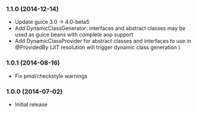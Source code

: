 ### 1.1.0 (2014-12-14)

* Update guice 3.0 -> 4.0-beta5
* Add DynamicClassGenerator: interfaces and abstract classes may be used as guice beans with complete aop support
* Add DynamicClassProvider for abstract classes and interfaces to use in @ProvidedBy (JIT resolution will trigger dynamic class generation )

### 1.0.1 (2014-08-16)

* Fix pmd/checkstyle warnings

### 1.0.0 (2014-07-02)

* Initial release